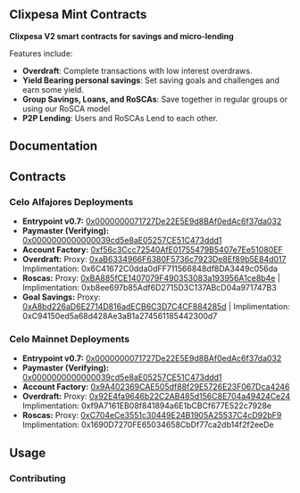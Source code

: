 ## Clixpesa Mint Contracts

**Clixpesa V2 smart contracts for savings and micro-lending**

Features include:

-   **Overdraft**: Complete transactions with low interest overdraws. 
-   **Yield Bearing personal savings**: Set saving goals and challenges and earn some yield.
-   **Group Savings, Loans, and RoSCAs**: Save together in regular groups or using our RoSCA model
-   **P2P Lending**: Users and RoSCAs Lend to each other. 

## Documentation

## Contracts
### Celo Alfajores Deployments
- **Entrypoint v0.7:** [0x0000000071727De22E5E9d8BAf0edAc6f37da032](https://alfajores.celoscan.io/address/0x0000000071727De22E5E9d8BAf0edAc6f37da032)
- **Paymaster (Verifying):** [0x0000000000000039cd5e8aE05257CE51C473ddd1](https://alfajores.celoscan.io/address/0x0000000000000039cd5e8aE05257CE51C473ddd1) 
- **Account Factory:** [0xf56c3Ccc72540AfE01755479B5407e7Ee51080EF](https://alfajores.celoscan.io/address/0xf56c3Ccc72540AfE01755479B5407e7Ee51080EF)
- **Overdraft:** 
  Proxy: [0xaB6334966F6380F5736c7923De8Ef89b5E84d017](https://alfajores.celoscan.io/address/0xaB6334966F6380F5736c7923De8Ef89b5E84d017) 
  Implimentation: 0x6C41672C0dda0dFF711566848df8DA3449c056da
- **Roscas:** 
  Proxy: [0xBA885fCE1407079F490353083a193956A1ce8b4e](https://alfajores.celoscan.io/address/0xBA885fCE1407079F490353083a193956A1ce8b4e) | 
  Implimentation: 0xb8ee697b85Adf6D2715D3C137ABcD04a971747B3
- **Goal Savings:**
  Proxy: [0xA8bd226aD6E2714D816adECB6C3D7C4CF884285d](https://alfajores.celoscan.io/address/0x458ec0FE8fA66fEDCBEDD314D3155b733cEE6d81) | 
  Implimentation: 0xC94150ed5a68d428Ae3aB1a274561185442300d7


### Celo Mainnet Deployments
- **Entrypoint v0.7:** [0x0000000071727De22E5E9d8BAf0edAc6f37da032](https://celoscan.io/address/0x0000000071727De22E5E9d8BAf0edAc6f37da032)
- **Paymaster (Verifying):** [0x0000000000000039cd5e8aE05257CE51C473ddd1](https://celoscan.io/address/0x0000000000000039cd5e8aE05257CE51C473ddd1) 
- **Account Factory:** [0x9A402369CAE505df88f29E5726E23F067Dca4246](https://celoscan.io/address/0x9A402369CAE505df88f29E5726E23F067Dca4246)
- **Overdraft:** 
  Proxy: [0x92E4fa9646b22C2AB485d156C8E704a49424Ce24](https://celoscan.io/address/0x92E4fa9646b22C2AB485d156C8E704a49424Ce24) 
  Implimentation: 0xf9A7161EB08f841894a6E1bCBCf677E522c7928e
- **Roscas:** 
  Proxy: [0xC704eCe3551c30449E24B1905A25537C4cD92bF9](https://celoscan.io/address/0xC704eCe3551c30449E24B1905A25537C4cD92bF9) 
  Implimentation: 0x1690D7270FE65034658CbDf77ca2db14f2f2eeDe


## Usage

### Contributing

